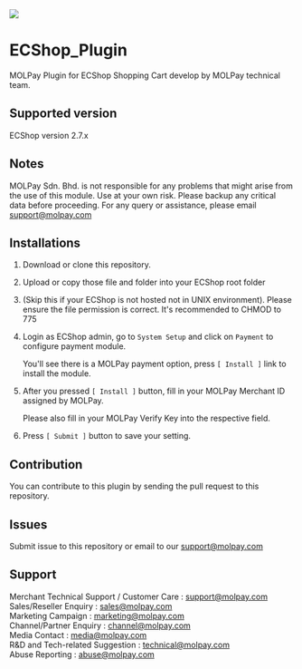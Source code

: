 
<img src="https://user-images.githubusercontent.com/38641542/39344583-da87c94e-4a15-11e8-9ad4-b2b52165cfe0.jpg">


ECShop_Plugin
=============

MOLPay Plugin for ECShop Shopping Cart develop by MOLPay technical team.


Supported version
-----------------

ECShop version 2.7.x


Notes
-----

MOLPay Sdn. Bhd. is not responsible for any problems that might arise from the use of this module. 
Use at your own risk. Please backup any critical data before proceeding. For any query or 
assistance, please email support@molpay.com


Installations
-------------

1. Download or clone this repository.

2. Upload or copy those file and folder into your ECShop root folder

3. (Skip this if your ECShop is not hosted not in UNIX environment). 
Please ensure the file permission is correct. It's recommended to CHMOD to 775

4. Login as ECShop admin, go to `System Setup` and click on `Payment` to configure payment module.

    You'll see there is a MOLPay payment option, press `[ Install ]` link to install the module.

5. After you pressed `[ Install ]` button, fill in your MOLPay Merchant ID assigned by MOLPay.

    Please also fill in your MOLPay Verify Key into the respective field.

6. Press `[ Submit ]` button to save your setting.


Contribution
------------

You can contribute to this plugin by sending the pull request to this repository.


Issues
------------

Submit issue to this repository or email to our support@molpay.com


Support
-------

Merchant Technical Support / Customer Care : support@molpay.com <br>
Sales/Reseller Enquiry : sales@molpay.com <br>
Marketing Campaign : marketing@molpay.com <br>
Channel/Partner Enquiry : channel@molpay.com <br>
Media Contact : media@molpay.com <br>
R&D and Tech-related Suggestion : technical@molpay.com <br>
Abuse Reporting : abuse@molpay.com
